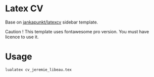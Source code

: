 Latex CV
========

Base on [jankapunkt/latexcv](https://github.com/jankapunkt/latexcv) sidebar template.

Caution ! This template uses fontawesome pro version. You must have licence to use it.


# Usage

```bash
lualatex cv_jeremie_libeau.tex 
```
